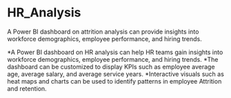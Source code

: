# HR_Analysis
A Power BI dashboard on attrition analysis can provide insights into workforce demographics, employee performance, and hiring trends.

*A Power BI dashboard on HR analysis can help HR teams gain insights into workforce demographics, employee performance, and hiring trends.
*The dashboard can be customized to display KPIs such as employee average age, average salary, and average service years.
*Interactive visuals such as heat maps and charts can be used to identify patterns in employee Attrition and retention.
